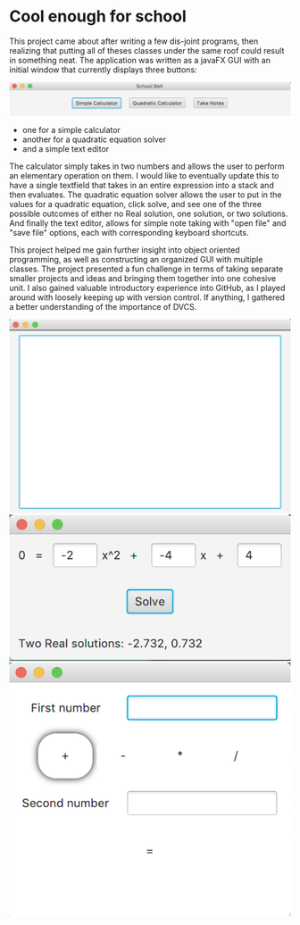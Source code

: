 # Cool enough for school

This project came about after writing a few dis-joint programs, then realizing that putting all of theses classes under the same roof could result in something neat.  The application was written as a javaFX GUI with an initial window that currently displays three buttons:

<img class="image" src="/images/tool-belt.png"/>

- one for a simple calculator
- another for a quadratic equation solver
- and a simple text editor  

The calculator simply takes in two numbers and allows the user to perform an elementary operation on them.  I would like to eventually update this to have a single textfield that takes in an entire expression into a stack and then evaluates.  The quadratic equation solver allows the user to put in the values for a quadratic equation, click solve, and see one of the three possible outcomes of either no Real solution, one solution, or two solutions.  And finally the text editor, allows for simple note taking with "open file" and "save file"  options, each with corresponding keyboard shortcuts.

This project helped me gain further insight into object oriented programming, as well as constructing an organized GUI with multiple classes.  The project presented a fun challenge in terms of taking separate smaller projects and ideas and bringing them together into one cohesive unit.  I also gained valuable introductory experience into GitHub, as I played around with loosely keeping up with version control.  If anything, I gathered a better understanding of the importance of DVCS.

<img class="image" src="/images/take-notes.png"/>
<img class="image" src="/images/quad-calc.png"/>
<img class="image" src="/images/simple-calc.png"/>
